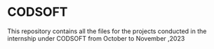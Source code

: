 # CODSOFT
This repository contains all the files for the projects conducted in the internship under CODSOFT  from October to November ,2023
